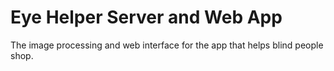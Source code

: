 Eye Helper Server and Web App
=============================

The image processing and web interface for the app that helps blind people shop.
